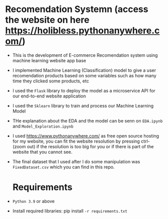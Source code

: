 # Recomendation Systemn (access the website on here https://holibless.pythonanywhere.com/)
* This is the development of E-commerce Recomendation system using machine learning website app base
* I implemented Machine Learning (Classification) model to give a user recomendation products based on some variables such as how many time they clicked some products, etc
* I used the ```Flask``` library to deploy the model as a microservice API for our end-to-end website application
* I used the ```Sklearn``` library to train and process our Machine Learning Model
* THe explanation about the EDA and the model can be senn on ```EDA.ipynb``` and ```Model_Exploration.ipynb```
* I used https://www.pythonanywhere.com/ as free open source hosting for my website, you can fit the website resolution by pressing ctrl- (zoom out) if the resolution is too big for you or if there is part of the website that you cannot see.
* The final dataset that I used after I do some manipulation was ```FixedDataset.csv``` which you can find in this repo.

  # Requirements
* ```Python 3.9``` or above
* Install required libraries: pip install ```-r requirements.txt```

